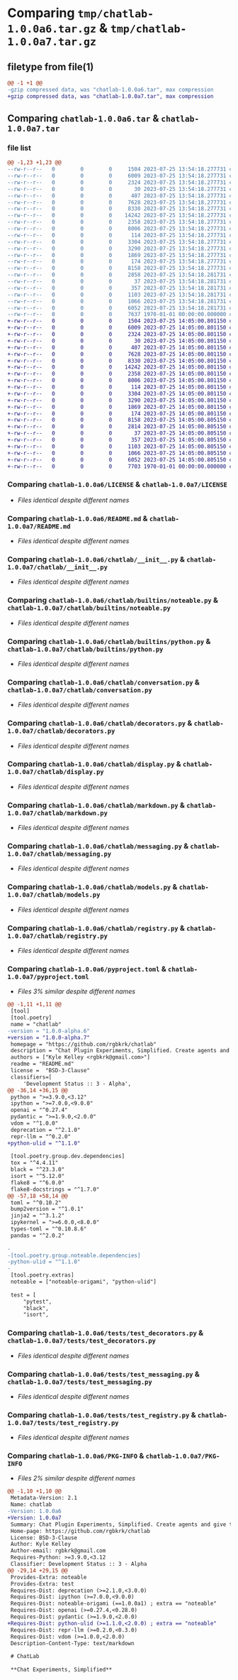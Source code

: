 # Comparing `tmp/chatlab-1.0.0a6.tar.gz` & `tmp/chatlab-1.0.0a7.tar.gz`

## filetype from file(1)

```diff
@@ -1 +1 @@
-gzip compressed data, was "chatlab-1.0.0a6.tar", max compression
+gzip compressed data, was "chatlab-1.0.0a7.tar", max compression
```

## Comparing `chatlab-1.0.0a6.tar` & `chatlab-1.0.0a7.tar`

### file list

```diff
@@ -1,23 +1,23 @@
--rw-r--r--   0        0        0     1504 2023-07-25 13:54:18.277731 chatlab-1.0.0a6/LICENSE
--rw-r--r--   0        0        0     6009 2023-07-25 13:54:18.277731 chatlab-1.0.0a6/README.md
--rw-r--r--   0        0        0     2324 2023-07-25 13:54:18.277731 chatlab-1.0.0a6/chatlab/__init__.py
--rw-r--r--   0        0        0       30 2023-07-25 13:54:18.277731 chatlab-1.0.0a6/chatlab/_version.py
--rw-r--r--   0        0        0      407 2023-07-25 13:54:18.277731 chatlab-1.0.0a6/chatlab/builtins/__init__.py
--rw-r--r--   0        0        0     7628 2023-07-25 13:54:18.277731 chatlab-1.0.0a6/chatlab/builtins/noteable.py
--rw-r--r--   0        0        0     8330 2023-07-25 13:54:18.277731 chatlab-1.0.0a6/chatlab/builtins/python.py
--rw-r--r--   0        0        0    14242 2023-07-25 13:54:18.277731 chatlab-1.0.0a6/chatlab/conversation.py
--rw-r--r--   0        0        0     2358 2023-07-25 13:54:18.277731 chatlab-1.0.0a6/chatlab/decorators.py
--rw-r--r--   0        0        0     8006 2023-07-25 13:54:18.277731 chatlab-1.0.0a6/chatlab/display.py
--rw-r--r--   0        0        0      114 2023-07-25 13:54:18.277731 chatlab-1.0.0a6/chatlab/errors.py
--rw-r--r--   0        0        0     3304 2023-07-25 13:54:18.277731 chatlab-1.0.0a6/chatlab/markdown.py
--rw-r--r--   0        0        0     3290 2023-07-25 13:54:18.277731 chatlab-1.0.0a6/chatlab/messaging.py
--rw-r--r--   0        0        0     1869 2023-07-25 13:54:18.277731 chatlab-1.0.0a6/chatlab/models.py
--rw-r--r--   0        0        0      174 2023-07-25 13:54:18.277731 chatlab-1.0.0a6/chatlab/prompts.py
--rw-r--r--   0        0        0     8158 2023-07-25 13:54:18.277731 chatlab-1.0.0a6/chatlab/registry.py
--rw-r--r--   0        0        0     2858 2023-07-25 13:54:18.281731 chatlab-1.0.0a6/pyproject.toml
--rw-r--r--   0        0        0       37 2023-07-25 13:54:18.281731 chatlab-1.0.0a6/tests/__init__.py
--rw-r--r--   0        0        0      357 2023-07-25 13:54:18.281731 chatlab-1.0.0a6/tests/test_chatlab.py
--rw-r--r--   0        0        0     1103 2023-07-25 13:54:18.281731 chatlab-1.0.0a6/tests/test_decorators.py
--rw-r--r--   0        0        0     1066 2023-07-25 13:54:18.281731 chatlab-1.0.0a6/tests/test_messaging.py
--rw-r--r--   0        0        0     6052 2023-07-25 13:54:18.281731 chatlab-1.0.0a6/tests/test_registry.py
--rw-r--r--   0        0        0     7637 1970-01-01 00:00:00.000000 chatlab-1.0.0a6/PKG-INFO
+-rw-r--r--   0        0        0     1504 2023-07-25 14:05:00.801150 chatlab-1.0.0a7/LICENSE
+-rw-r--r--   0        0        0     6009 2023-07-25 14:05:00.801150 chatlab-1.0.0a7/README.md
+-rw-r--r--   0        0        0     2324 2023-07-25 14:05:00.801150 chatlab-1.0.0a7/chatlab/__init__.py
+-rw-r--r--   0        0        0       30 2023-07-25 14:05:00.801150 chatlab-1.0.0a7/chatlab/_version.py
+-rw-r--r--   0        0        0      407 2023-07-25 14:05:00.801150 chatlab-1.0.0a7/chatlab/builtins/__init__.py
+-rw-r--r--   0        0        0     7628 2023-07-25 14:05:00.801150 chatlab-1.0.0a7/chatlab/builtins/noteable.py
+-rw-r--r--   0        0        0     8330 2023-07-25 14:05:00.801150 chatlab-1.0.0a7/chatlab/builtins/python.py
+-rw-r--r--   0        0        0    14242 2023-07-25 14:05:00.801150 chatlab-1.0.0a7/chatlab/conversation.py
+-rw-r--r--   0        0        0     2358 2023-07-25 14:05:00.801150 chatlab-1.0.0a7/chatlab/decorators.py
+-rw-r--r--   0        0        0     8006 2023-07-25 14:05:00.801150 chatlab-1.0.0a7/chatlab/display.py
+-rw-r--r--   0        0        0      114 2023-07-25 14:05:00.801150 chatlab-1.0.0a7/chatlab/errors.py
+-rw-r--r--   0        0        0     3304 2023-07-25 14:05:00.801150 chatlab-1.0.0a7/chatlab/markdown.py
+-rw-r--r--   0        0        0     3290 2023-07-25 14:05:00.801150 chatlab-1.0.0a7/chatlab/messaging.py
+-rw-r--r--   0        0        0     1869 2023-07-25 14:05:00.801150 chatlab-1.0.0a7/chatlab/models.py
+-rw-r--r--   0        0        0      174 2023-07-25 14:05:00.801150 chatlab-1.0.0a7/chatlab/prompts.py
+-rw-r--r--   0        0        0     8158 2023-07-25 14:05:00.805150 chatlab-1.0.0a7/chatlab/registry.py
+-rw-r--r--   0        0        0     2814 2023-07-25 14:05:00.805150 chatlab-1.0.0a7/pyproject.toml
+-rw-r--r--   0        0        0       37 2023-07-25 14:05:00.805150 chatlab-1.0.0a7/tests/__init__.py
+-rw-r--r--   0        0        0      357 2023-07-25 14:05:00.805150 chatlab-1.0.0a7/tests/test_chatlab.py
+-rw-r--r--   0        0        0     1103 2023-07-25 14:05:00.805150 chatlab-1.0.0a7/tests/test_decorators.py
+-rw-r--r--   0        0        0     1066 2023-07-25 14:05:00.805150 chatlab-1.0.0a7/tests/test_messaging.py
+-rw-r--r--   0        0        0     6052 2023-07-25 14:05:00.805150 chatlab-1.0.0a7/tests/test_registry.py
+-rw-r--r--   0        0        0     7703 1970-01-01 00:00:00.000000 chatlab-1.0.0a7/PKG-INFO
```

### Comparing `chatlab-1.0.0a6/LICENSE` & `chatlab-1.0.0a7/LICENSE`

 * *Files identical despite different names*

### Comparing `chatlab-1.0.0a6/README.md` & `chatlab-1.0.0a7/README.md`

 * *Files identical despite different names*

### Comparing `chatlab-1.0.0a6/chatlab/__init__.py` & `chatlab-1.0.0a7/chatlab/__init__.py`

 * *Files identical despite different names*

### Comparing `chatlab-1.0.0a6/chatlab/builtins/noteable.py` & `chatlab-1.0.0a7/chatlab/builtins/noteable.py`

 * *Files identical despite different names*

### Comparing `chatlab-1.0.0a6/chatlab/builtins/python.py` & `chatlab-1.0.0a7/chatlab/builtins/python.py`

 * *Files identical despite different names*

### Comparing `chatlab-1.0.0a6/chatlab/conversation.py` & `chatlab-1.0.0a7/chatlab/conversation.py`

 * *Files identical despite different names*

### Comparing `chatlab-1.0.0a6/chatlab/decorators.py` & `chatlab-1.0.0a7/chatlab/decorators.py`

 * *Files identical despite different names*

### Comparing `chatlab-1.0.0a6/chatlab/display.py` & `chatlab-1.0.0a7/chatlab/display.py`

 * *Files identical despite different names*

### Comparing `chatlab-1.0.0a6/chatlab/markdown.py` & `chatlab-1.0.0a7/chatlab/markdown.py`

 * *Files identical despite different names*

### Comparing `chatlab-1.0.0a6/chatlab/messaging.py` & `chatlab-1.0.0a7/chatlab/messaging.py`

 * *Files identical despite different names*

### Comparing `chatlab-1.0.0a6/chatlab/models.py` & `chatlab-1.0.0a7/chatlab/models.py`

 * *Files identical despite different names*

### Comparing `chatlab-1.0.0a6/chatlab/registry.py` & `chatlab-1.0.0a7/chatlab/registry.py`

 * *Files identical despite different names*

### Comparing `chatlab-1.0.0a6/pyproject.toml` & `chatlab-1.0.0a7/pyproject.toml`

 * *Files 3% similar despite different names*

```diff
@@ -1,11 +1,11 @@
 [tool]
 [tool.poetry]
 name = "chatlab"
-version = "1.0.0-alpha.6"
+version = "1.0.0-alpha.7"
 homepage = "https://github.com/rgbkrk/chatlab"
 description = "Chat Plugin Experiments, Simplified. Create agents and give them superpowers in your notebooks."
 authors = ["Kyle Kelley <rgbkrk@gmail.com>"]
 readme = "README.md"
 license =  "BSD-3-Clause"
 classifiers=[
     'Development Status :: 3 - Alpha',
@@ -36,14 +36,15 @@
 python = ">=3.9.0,<3.12"
 ipython = ">=7.0.0,<9.0.0"
 openai = "^0.27.4"
 pydantic = ">=1.9.0,<2.0.0"
 vdom = "^1.0.0"
 deprecation = "^2.1.0"
 repr-llm = "^0.2.0"
+python-ulid = "^1.1.0"
 
 [tool.poetry.group.dev.dependencies]
 tox = "^4.4.11"
 black = "^23.3.0"
 isort = "^5.12.0"
 flake8 = "^6.0.0"
 flake8-docstrings = "^1.7.0"
@@ -57,18 +58,14 @@
 toml = "^0.10.2"
 bump2version = "^1.0.1"
 jinja2 = "^3.1.2"
 ipykernel = ">=6.0.0,<8.0.0"
 types-toml = "^0.10.8.6"
 pandas = "^2.0.2"
 
-
-[tool.poetry.group.noteable.dependencies]
-python-ulid = "^1.1.0"
-
 [tool.poetry.extras]
 noteable = ["noteable-origami", "python-ulid"]
 
 test = [
     "pytest",
     "black",
     "isort",
```

### Comparing `chatlab-1.0.0a6/tests/test_decorators.py` & `chatlab-1.0.0a7/tests/test_decorators.py`

 * *Files identical despite different names*

### Comparing `chatlab-1.0.0a6/tests/test_messaging.py` & `chatlab-1.0.0a7/tests/test_messaging.py`

 * *Files identical despite different names*

### Comparing `chatlab-1.0.0a6/tests/test_registry.py` & `chatlab-1.0.0a7/tests/test_registry.py`

 * *Files identical despite different names*

### Comparing `chatlab-1.0.0a6/PKG-INFO` & `chatlab-1.0.0a7/PKG-INFO`

 * *Files 2% similar despite different names*

```diff
@@ -1,10 +1,10 @@
 Metadata-Version: 2.1
 Name: chatlab
-Version: 1.0.0a6
+Version: 1.0.0a7
 Summary: Chat Plugin Experiments, Simplified. Create agents and give them superpowers in your notebooks.
 Home-page: https://github.com/rgbkrk/chatlab
 License: BSD-3-Clause
 Author: Kyle Kelley
 Author-email: rgbkrk@gmail.com
 Requires-Python: >=3.9.0,<3.12
 Classifier: Development Status :: 3 - Alpha
@@ -29,14 +29,15 @@
 Provides-Extra: noteable
 Provides-Extra: test
 Requires-Dist: deprecation (>=2.1.0,<3.0.0)
 Requires-Dist: ipython (>=7.0.0,<9.0.0)
 Requires-Dist: noteable-origami (==1.0.0a1) ; extra == "noteable"
 Requires-Dist: openai (>=0.27.4,<0.28.0)
 Requires-Dist: pydantic (>=1.9.0,<2.0.0)
+Requires-Dist: python-ulid (>=1.1.0,<2.0.0) ; extra == "noteable"
 Requires-Dist: repr-llm (>=0.2.0,<0.3.0)
 Requires-Dist: vdom (>=1.0.0,<2.0.0)
 Description-Content-Type: text/markdown
 
 # ChatLab
 
 **Chat Experiments, Simplified**
```


